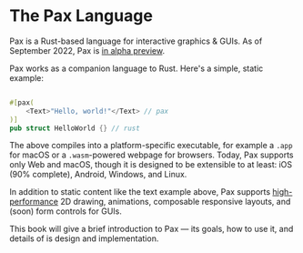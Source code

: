 # The Pax Language

Pax is a Rust-based language for interactive graphics & GUIs.  As of September 2022, Pax is [in alpha preview](./intro-current-status.md).

Pax works as a companion language to Rust.  Here's a simple, static example:

```rust

#[pax(
    <Text>"Hello, world!"</Text> // pax
)]
pub struct HelloWorld {} // rust

```

The above compiles into a platform-specific executable, for example a `.app` for macOS or a `.wasm`-powered webpage for browsers.  Today, Pax supports only Web and macOS, though it is designed to be extensible to at least: iOS (90% complete), Android, Windows, and Linux.

In addition to static content like the text example above, Pax supports [high-performance](./intro-goals-prior-art.md) 2D drawing, animations, composable responsive layouts, and (soon) form controls for GUIs.

This book will give a brief introduction to Pax — its goals, how to use it, and details of is design and implementation.
